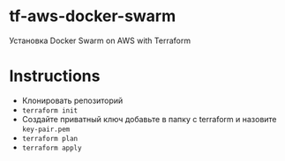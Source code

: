 # tf-aws-docker-swarm
Установка Docker Swarm on AWS with Terraform


# Instructions
- Клонировать репозиторий
- `terraform init`
- Создайте приватный ключ добавьте в папку с terraform и назовите `key-pair.pem`
- `terraform plan`
- `terraform apply`
